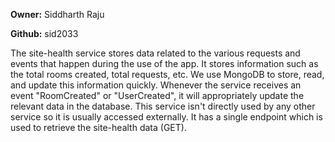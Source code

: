 **Owner:** Siddharth Raju

**Github:** sid2033

The site-health service stores data related to the various requests and events that happen during the use of the app. It stores information such as the total rooms created, total requests, etc. We use MongoDB to store, read, and update this information quickly. Whenever the service receives an event "RoomCreated" or "UserCreated", it will appropriately update the relevant data in the database. This service isn't directly used by any other service so it is usually accessed externally. It has a single endpoint which is used to retrieve the site-health data (GET).
